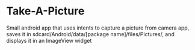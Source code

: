 # Take-A-Picture
Small android app that uses intents to capture a picture from camera app, saves it in sdcard/Android/data/[package name]/files/Pictures/, and displays it in an ImageView widget
